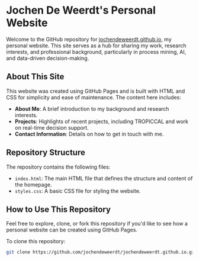 # Jochen De Weerdt's Personal Website

Welcome to the GitHub repository for [jochendeweerdt.github.io](https://jochendeweerdt.github.io), my personal website. This site serves as a hub for sharing my work, research interests, and professional background, particularly in process mining, AI, and data-driven decision-making.

## About This Site

This website was created using GitHub Pages and is built with HTML and CSS for simplicity and ease of maintenance. The content here includes:

- **About Me**: A brief introduction to my background and research interests.
- **Projects**: Highlights of recent projects, including TROPICCAL and work on real-time decision support.
- **Contact Information**: Details on how to get in touch with me.

## Repository Structure

The repository contains the following files:

- `index.html`: The main HTML file that defines the structure and content of the homepage.
- `styles.css`: A basic CSS file for styling the website.

## How to Use This Repository

Feel free to explore, clone, or fork this repository if you'd like to see how a personal website can be created using GitHub Pages.

To clone this repository:
```bash
git clone https://github.com/jochendeweerdt/jochendeweerdt.github.io.git
